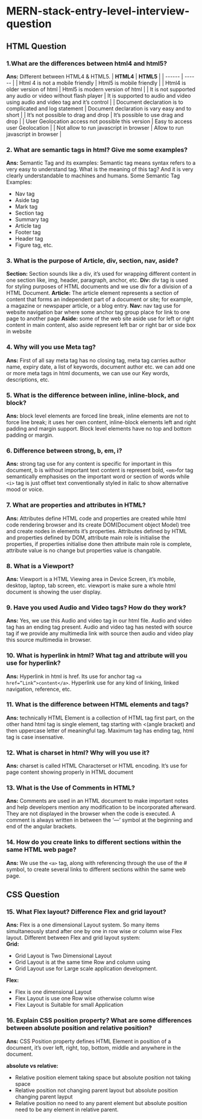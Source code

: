 # MERN-stack-entry-level-interview-question
## HTML Question
### 1.What are the differences between html4 and html5? 
**Ans:** Different between HTML4 & HTML5.
| **HTML4** | **HTML5** |
| ------ | ------ |
| Html 4 is not a mobile friendly | Html5 is mobile friendly |
| Html4 is older version of html | Html5 is modern version of html |
| It is not supported any audio or video without flash player | It is supported to audio and video using audio and video tag and it’s control |
| Document declaration is to complicated and log statement | Document declaration is vary easy and to short |
| It’s not possible to drag and drop | It’s possible to use drag and drop |
| User Geolocation access not possible this version | Easy to access user Geolocation |
| Not allow to run javascript in browser | Allow to run javascript in browser |

### 2. What are semantic tags in html? Give me some examples?
**Ans:** Semantic Tag and its examples:
Semantic tag means syntax refers to a very easy to understand tag. What is the meaning of this tag? And it is very clearly understandable to machines and humans.
Some Semantic Tag Examples:
- Nav tag
- Aside tag
- Mark tag
- Section tag
- Summary tag
- Article tag
- Footer tag
- Header tag
- Figure tag, etc.

### 3. What is the purpose of Article, div, section, nav, aside?
**Section:** Section sounds like a div, it’s used for wrapping different content in one section like, img, header, paragraph, anchor, etc. 
**Div:** div tag is used for styling purposes of HTML documents and we use div for a division of a HTML Document.
**Article:** The article element represents a section of content that forms an independent part of a document or site; for example, a magazine or newspaper article, or a blog entry.
**Nav:** nav tag use for website navigation bar where some anchor tag group place for link to one page to another page
**Aside:** some of the web site aside use for left or right content in main content, also aside represent left bar or right bar or side box in website

### 4. Why will you use Meta tag?
**Ans:** First of all say meta tag has no closing tag, meta tag carries author name, expiry date, a list of keywords, document author etc.
we can add one or more meta tags in html documents, we can use our Key words, descriptions, etc.

### 5. What is the difference between inline, inline-block, and block?
**Ans:** block level elements are forced line break, inline elements are not to force line break; it uses her own content, inline-block elements left and right padding and margin support. Block level elements have no top and bottom padding or margin.


### 6. Difference between strong, b, em, i?
**Ans:** strong tag use for any content is specific for important in this document, b is without important text content is represent bold, ```<em>```for tag semantically emphasises on the important word or section of words while ```<i>``` tag is just offset text conventionally styled in italic to show alternative mood or voice.

### 7. What are properties and attributes in HTML?
**Ans:** Attributes define HTML code and properties are created while html code rendering browser and its create DOM(Document object Model) tree and create nodes in elements it’s properties.
Attributes defined by HTML and properties defined by DOM, attribute main role is initialise the properties, if properties initialise done then attribute main role is complete, attribute value is no change but properties value is changable.

### 8. What is a Viewport?
**Ans:** Viewport is a HTML Viewing area in Device Screen, it’s mobile, desktop, laptop, tab screen, etc. viewport is make sure a whole html document is showing the user display.

### 9. Have you used Audio and Video tags? How do they work?
**Ans:** Yes, we use this Audio and video tag in our html file. Audio and video tag has an ending tag present. Audio and video tag has nested with source tag if we provide any multimedia link with source then audio and video play this source multimedia in browser.

### 10. What is hyperlink in html? What tag and attribute will you use for hyperlink?
**Ans:** Hyperlink in html is href. Its use for anchor tag ```<a href=”Link”>content</a>```. Hyperlink use for any kind of linking, linked navigation, reference, etc.

### 11. What is the difference between HTML elements and tags?
**Ans:** technically HTML Element is a collection of HTML tag first part, on the other hand html tag is single element, tag starting with <(angle bracket) and then uppercase letter of meaningful tag. Maximum tag has ending tag, html tag is case insensative.

### 12. What is charset in html? Why will you use it?
**Ans:** charset is called HTML Characterset or HTML encoding. It’s use for page content showing properly in HTML document

### 13. What is the Use of Comments in HTML?
**Ans:** Comments are used in an HTML document to make important notes and help developers mention any modification to be incorporated afterward. They are not displayed in the browser when the code is executed. A comment is always written in between the ‘—‘ symbol at the beginning and end of the angular brackets.

### 14. How do you create links to different sections within the same HTML web page?
**Ans:** We use the ```<a>``` tag, along with referencing through the use of the # symbol, to create several links to different sections within the same web page.

## CSS Question

### 15. What Flex layout? Difference Flex and grid layout?
**Ans:** Flex is a one dimensional Layout system. So many items simultaneously stand 
after one by one in row wise or column wise Flex layout.
Different between Flex and grid layout system:</br>
**Grid:**
- Grid Layout is Two Dimensional Layout
- Grid Layout is at the same time Row and column using
- Grid Layout use for Large scale application development.

**Flex:**</br>
- Flex is one dimensional Layout
- Flex Layout is use one Row wise otherwise column wise
- Flex Layout is Suitable for small Application

### 16. Explain CSS position property? What are some differences between absolute position and relative position?
**Ans:** CSS Position property defines HTML Element in position of a document, it’s over left, right, top, bottom, middle and anywhere in the document.

**absolute vs relative:** 
- Relative position element taking space but absolute position not taking space
- Relative position not changing parent layout but absolute position changing parent layput
- Relative position no need to any parent element but absolute position need to be any element in relative parent.
